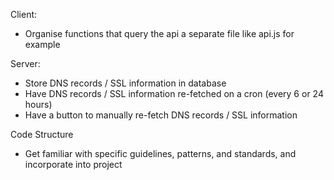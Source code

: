 Client:
- Organise functions that query the api a separate file like api.js for example

Server:
- Store DNS records / SSL information in database
- Have DNS records / SSL information re-fetched on a cron (every 6 or 24 hours)
- Have a button to manually re-fetch DNS records / SSL information

Code Structure
- Get familiar with specific guidelines, patterns, and standards, and incorporate into project
